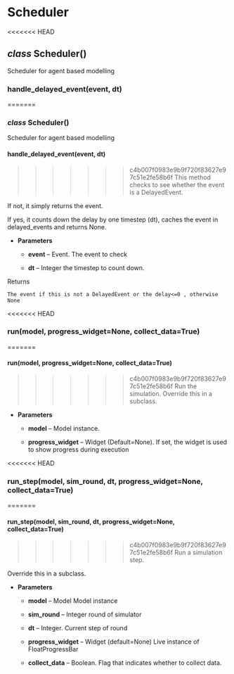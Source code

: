 # Scheduler


<<<<<<< HEAD
## _class_ Scheduler()
Scheduler for agent based modelling


### handle_delayed_event(event, dt)
=======
### _class_ Scheduler()
Scheduler for agent based modelling


#### handle_delayed_event(event, dt)
>>>>>>> c4b007f0983e9b9f720f83627e97c51e2fe58b6f
This method checks to see whether the event is a DelayedEvent.

If not, it simply returns the event.

If yes, it counts down the delay by one timestep (dt), caches the event in delayed_events and returns None.


* **Parameters**

    
    * **event** – Event.
    The event to check


    * **dt** – Integer
    the timestep to count down.


Returns

    The event if this is not a DelayedEvent or the delay<=0 , otherwise None


<<<<<<< HEAD
### run(model, progress_widget=None, collect_data=True)
=======
#### run(model, progress_widget=None, collect_data=True)
>>>>>>> c4b007f0983e9b9f720f83627e97c51e2fe58b6f
Run the simulation.
Override this in a subclass.


* **Parameters**

    
    * **model** – Model instance.


    * **progress_widget** – Widget (Default=None).
    If set, the widget is used to show progress during execution



<<<<<<< HEAD
### run_step(model, sim_round, dt, progress_widget=None, collect_data=True)
=======
#### run_step(model, sim_round, dt, progress_widget=None, collect_data=True)
>>>>>>> c4b007f0983e9b9f720f83627e97c51e2fe58b6f
Run a simulation step.

Override this in a subclass.


* **Parameters**

    
    * **model** – Model
    Model instance


    * **sim_round** – Integer
    round of simulator


    * **dt** – Integer.
    Current step of round


    * **progress_widget** – Widget (default=None)
    Live instance of FloatProgressBar


    * **collect_data** – Boolean.
    Flag that indicates whether to collect data.
